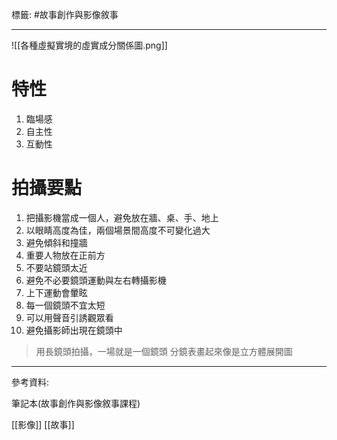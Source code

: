 標籤: #故事創作與影像敘事 

---

![[各種虛擬實境的虛實成分關係圖.png]]

# 特性

1. 臨場感
2. 自主性
3. 互動性

# 拍攝要點

1. 把攝影機當成一個人，避免放在牆、桌、手、地上
2. 以眼睛高度為佳，兩個場景間高度不可變化過大
3. 避免傾斜和撞牆
4. 重要人物放在正前方
5. 不要站鏡頭太近
6. 避免不必要鏡頭運動與左右轉攝影機
7. 上下運動會暈眩
8. 每一個鏡頭不宜太短
9. 可以用聲音引誘觀眾看
10. 避免攝影師出現在鏡頭中

> 用長鏡頭拍攝，一場就是一個鏡頭
> 分鏡表畫起來像是立方體展開圖
> 

---

參考資料:

筆記本(故事創作與影像敘事課程)

[[影像]]
[[故事]]
